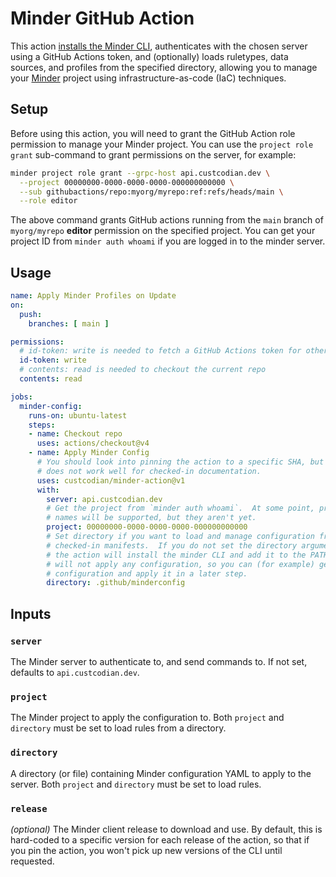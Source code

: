 # Minder GitHub Action

This action [installs the Minder CLI](https://mindersec.github.io/getting_started/install_cli), authenticates with the chosen server using a GitHub Actions token, and (optionally) loads ruletypes, data sources, and profiles from the specified directory, allowing you to manage your [Minder](https://mindersec.github.io) project using infrastructure-as-code (IaC) techniques.

## Setup

Before using this action, you will need to grant the GitHub Action role permission to manage your Minder project.  You can use the `project role grant` sub-command to grant permissions on the server, for example:

```bash
minder project role grant --grpc-host api.custcodian.dev \
  --project 00000000-0000-0000-0000-000000000000 \
  --sub githubactions/repo:myorg/myrepo:ref:refs/heads/main \
  --role editor
```

The above command grants GitHub actions running from the `main` branch of `myorg/myrepo` **editor** permission on the specified project.  You can get your project ID from `minder auth whoami` if you are logged in to the minder server.

## Usage

```yaml
name: Apply Minder Profiles on Update
on:
  push:
    branches: [ main ]

permissions:
  # id-token: write is needed to fetch a GitHub Actions token for other services
  id-token: write
  # contents: read is needed to checkout the current repo
  contents: read

jobs:
  minder-config:
    runs-on: ubuntu-latest
    steps:
    - name: Checkout repo
      uses: actions/checkout@v4
    - name: Apply Minder Config
      # You should look into pinning the action to a specific SHA, but that
      # does not work well for checked-in documentation.
      uses: custcodian/minder-action@v1
      with:
        server: api.custcodian.dev
        # Get the project from `minder auth whoami`.  At some point, project
        # names will be supported, but they aren't yet.
        project: 00000000-0000-0000-0000-000000000000
        # Set directory if you want to load and manage configuration from
        # checked-in manifests.  If you do not set the directory argument,
        # the action will install the minder CLI and add it to the PATH, but
        # will not apply any configuration, so you can (for example) generate
        # configuration and apply it in a later step.
        directory: .github/minderconfig
```

## Inputs

### `server`

The Minder server to authenticate to, and send commands to.  If not set, defaults to `api.custcodian.dev`.

### `project`

The Minder project to apply the configuration to.  Both `project` and `directory` must be set to load rules from a directory.

### `directory`

A directory (or file) containing Minder configuration YAML to apply to the server.  Both `project` and `directory` must be set to load rules.

### `release`

_(optional)_ The Minder client release to download and use.  By default, this is hard-coded to a specific version for each release of the action, so that if you pin the action, you won't pick up new versions of the CLI until requested.